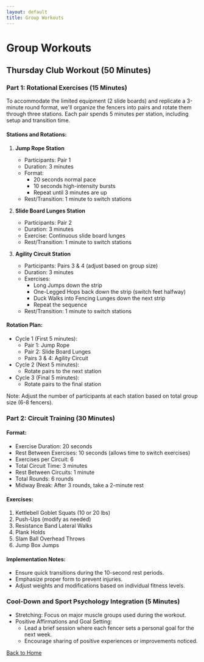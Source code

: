 ```yaml
---
layout: default
title: Group Workouts
---
```


# Group Workouts

## Thursday Club Workout (50 Minutes)

### Part 1: Rotational Exercises (15 Minutes)

To accommodate the limited equipment (2 slide boards) and replicate a 3-minute round format, we'll organize the fencers into pairs and rotate them through three stations. Each pair spends 5 minutes per station, including setup and transition time.

#### Stations and Rotations:

1. **Jump Rope Station**
   * Participants: Pair 1
   * Duration: 3 minutes
   * Format:
      * 20 seconds normal pace
      * 10 seconds high-intensity bursts
      * Repeat until 3 minutes are up
   * Rest/Transition: 1 minute to switch stations

2. **Slide Board Lunges Station**
   * Participants: Pair 2
   * Duration: 3 minutes
   * Exercise: Continuous slide board lunges
   * Rest/Transition: 1 minute to switch stations

3. **Agility Circuit Station**
   * Participants: Pairs 3 & 4 (adjust based on group size)
   * Duration: 3 minutes
   * Exercises:
      * Long Jumps down the strip
      * One-Legged Hops back down the strip (switch feet halfway)
      * Duck Walks into Fencing Lunges down the next strip
      * Repeat the sequence
   * Rest/Transition: 1 minute to switch stations

#### Rotation Plan:
* Cycle 1 (First 5 minutes):
   * Pair 1: Jump Rope
   * Pair 2: Slide Board Lunges
   * Pairs 3 & 4: Agility Circuit
* Cycle 2 (Next 5 minutes):
   * Rotate pairs to the next station
* Cycle 3 (Final 5 minutes):
   * Rotate pairs to the final station

Note: Adjust the number of participants at each station based on total group size (6-8 fencers).

### Part 2: Circuit Training (30 Minutes)

#### Format:
* Exercise Duration: 20 seconds
* Rest Between Exercises: 10 seconds (allows time to switch exercises)
* Exercises per Circuit: 6
* Total Circuit Time: 3 minutes
* Rest Between Circuits: 1 minute
* Total Rounds: 6 rounds
* Midway Break: After 3 rounds, take a 2-minute rest

#### Exercises:
1. Kettlebell Goblet Squats (10 or 20 lbs)
2. Push-Ups (modify as needed)
3. Resistance Band Lateral Walks
4. Plank Holds
5. Slam Ball Overhead Throws
6. Jump Box Jumps

#### Implementation Notes:
* Ensure quick transitions during the 10-second rest periods.
* Emphasize proper form to prevent injuries.
* Adjust weights and modifications based on individual fitness levels.

### Cool-Down and Sport Psychology Integration (5 Minutes)
* Stretching: Focus on major muscle groups used during the workout.
* Positive Affirmations and Goal Setting:
   * Lead a brief session where each fencer sets a personal goal for the next week.
   * Encourage sharing of positive experiences or improvements noticed.

[Back to Home](index.html)